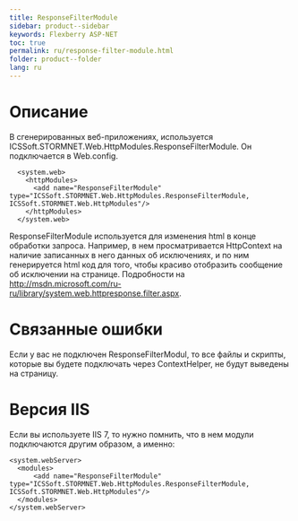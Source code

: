 ```yaml
---
title: ResponseFilterModule
sidebar: product--sidebar
keywords: Flexberry ASP-NET
toc: true
permalink: ru/response-filter-module.html
folder: product--folder
lang: ru
---
```


# Описание
В сгенерированных веб-приложениях, используется ICSSoft.STORMNET.Web.HttpModules.ResponseFilterModule. Он подключается в Web.config.
```
  <system.web>
    <httpModules>
      <add name="ResponseFilterModule" type="ICSSoft.STORMNET.Web.HttpModules.ResponseFilterModule, ICSSoft.STORMNET.Web.HttpModules"/>
    </httpModules>
  </system.web>
```
ResponseFilterModule используется для изменения html в конце обработки запроса. Например, в нем просматривается HttpContext на наличие записанных в него данных об исключениях, и по ним генерируется html код для того, чтобы красиво отобразить сообщение об исключении на странице. Подробности на <http://msdn.microsoft.com/ru-ru/library/system.web.httpresponse.filter.aspx>.
# Связанные ошибки
Если у вас не подключен ResponseFilterModul, то все файлы и скрипты, которые вы будете подключать через ContextHelper, не будут выведены на страницу.
# Версия IIS
Если вы используете IIS 7, то нужно помнить, что в нем модули подключаются другим образом, а именно:
```
<system.webServer>    
  <modules>    
      <add name="ResponseFilterModule" type="ICSSoft.STORMNET.Web.HttpModules.ResponseFilterModule, ICSSoft.STORMNET.Web.HttpModules"/>
  </modules>    
</system.webServer>  
```